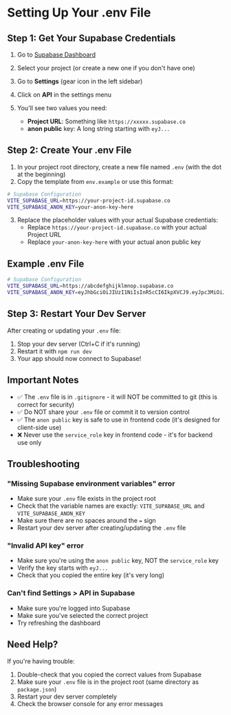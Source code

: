 # Setting Up Your .env File

## Step 1: Get Your Supabase Credentials

1. Go to [Supabase Dashboard](https://app.supabase.com)
2. Select your project (or create a new one if you don't have one)
3. Go to **Settings** (gear icon in the left sidebar)
4. Click on **API** in the settings menu
5. You'll see two values you need:

   - **Project URL**: Something like `https://xxxxx.supabase.co`
   - **anon public** key: A long string starting with `eyJ...`

## Step 2: Create Your .env File

1. In your project root directory, create a new file named `.env` (with the dot at the beginning)
2. Copy the template from `env.example` or use this format:

```bash
# Supabase Configuration
VITE_SUPABASE_URL=https://your-project-id.supabase.co
VITE_SUPABASE_ANON_KEY=your-anon-key-here
```

3. Replace the placeholder values with your actual Supabase credentials:
   - Replace `https://your-project-id.supabase.co` with your actual Project URL
   - Replace `your-anon-key-here` with your actual anon public key

## Example .env File

```bash
# Supabase Configuration
VITE_SUPABASE_URL=https://abcdefghijklmnop.supabase.co
VITE_SUPABASE_ANON_KEY=eyJhbGciOiJIUzI1NiIsInR5cCI6IkpXVCJ9.eyJpc3MiOiJzdXBhYmFzZSIsInJlZiI6ImFiY2RlZmdoaWprbG1ub3AiLCJyb2xlIjoiYW5vbiIsImlhdCI6MTYzMDAwMDAwMCwiZXhwIjoxOTQ1NTc2MDAwfQ.example_key
```

## Step 3: Restart Your Dev Server

After creating or updating your `.env` file:

1. Stop your dev server (Ctrl+C if it's running)
2. Restart it with `npm run dev`
3. Your app should now connect to Supabase!

## Important Notes

- ✅ The `.env` file is in `.gitignore` - it will NOT be committed to git (this is correct for security)
- ✅ Do NOT share your `.env` file or commit it to version control
- ✅ The `anon public` key is safe to use in frontend code (it's designed for client-side use)
- ❌ Never use the `service_role` key in frontend code - it's for backend use only

## Troubleshooting

### "Missing Supabase environment variables" error
- Make sure your `.env` file exists in the project root
- Check that the variable names are exactly: `VITE_SUPABASE_URL` and `VITE_SUPABASE_ANON_KEY`
- Make sure there are no spaces around the `=` sign
- Restart your dev server after creating/updating the `.env` file

### "Invalid API key" error
- Make sure you're using the `anon public` key, NOT the `service_role` key
- Verify the key starts with `eyJ...`
- Check that you copied the entire key (it's very long)

### Can't find Settings > API in Supabase
- Make sure you're logged into Supabase
- Make sure you've selected the correct project
- Try refreshing the dashboard

## Need Help?

If you're having trouble:
1. Double-check that you copied the correct values from Supabase
2. Make sure your `.env` file is in the project root (same directory as `package.json`)
3. Restart your dev server completely
4. Check the browser console for any error messages

